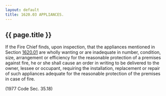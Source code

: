 ```yaml
---
layout: default 
title: 1620.03 APPLIANCES.
---
```


{{ page.title }}
----------------

If the Fire Chief finds, upon inspection, that the appliances mentioned
in Section [1620.01](5b068844.html) are wholly wanting or are inadequate
in number, condition, size, arrangement or efficiency for the reasonable
protection of a premises against fire, he or she shall cause an order in
writing to be delivered to the owner, lessee or occupant, requiring the
installation, replacement or repair of such appliances adequate for the
reasonable protection of the premises in case of fire.

(1977 Code Sec. 35.18)
